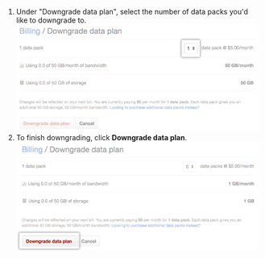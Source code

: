 1. Under "Downgrade data plan", select the number of data packs you'd like to downgrade to.
![Choose new desired number of data packs](/assets/images/help/large_files/downgrade_number_of_data_packs.png)
2. To finish downgrading, click **Downgrade data plan**.
![Finish downgrading your data plan](/assets/images/help/large_files/downgrade_data_plan.png)
